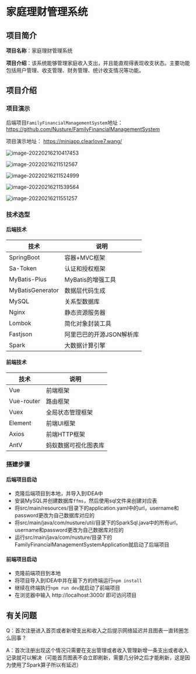 # 家庭理财管理系统

## 项目简介

**项目名称**：家庭理财管理系统

**项目介绍**：该系统能够管理家庭收入支出，并且能直观得表现收支状态。主要功能包括用户管理、收支管理、财务管理、统计收支情况等功能。

## 项目介绍

### 项目演示

后端项目`FamilyFinancialManagementSystem`地址：https://github.com/Nusture/FamilyFinancialManagementSystem

项目演示地址： https://miniapp.clearlove7.wang/

![image-20220216210417453](https://typora-1300833172.cos.ap-guangzhou.myqcloud.com/Typora%E4%B8%8A%E4%BC%A0%E5%9B%BE%E7%89%87/image-20220216210417453.png)

![image-20220216211512567](https://typora-1300833172.cos.ap-guangzhou.myqcloud.com/Typora%E4%B8%8A%E4%BC%A0%E5%9B%BE%E7%89%87/image-20220216211512567.png)

![image-20220216211524999](https://typora-1300833172.cos.ap-guangzhou.myqcloud.com/Typora%E4%B8%8A%E4%BC%A0%E5%9B%BE%E7%89%87/image-20220216211524999.png)

![image-20220216211539564](https://typora-1300833172.cos.ap-guangzhou.myqcloud.com/Typora%E4%B8%8A%E4%BC%A0%E5%9B%BE%E7%89%87/image-20220216211539564.png)

![image-20220216211551257](https://typora-1300833172.cos.ap-guangzhou.myqcloud.com/Typora%E4%B8%8A%E4%BC%A0%E5%9B%BE%E7%89%87/image-20220216211551257.png)

### 技术选型

#### 后端技术

| 技术             | 说明                     |
| ---------------- | ------------------------ |
| SpringBoot       | 容器+MVC框架             |
| Sa-Token         | 认证和授权框架           |
| MyBatis-Plus     | MyBatis的增强工具        |
| MyBatisGenerator | 数据层代码生成           |
| MySQL            | 关系型数据库             |
| Nginx            | 静态资源服务器           |
| Lombok           | 简化对象封装工具         |
| Fastjson         | 阿里巴巴的开源JSON解析库 |
| Spark            | 大数据计算引擎           |

#### 前端技术

| 技术       | 说明                 |
| ---------- | -------------------- |
| Vue        | 前端框架             |
| Vue-router | 路由框架             |
| Vuex       | 全局状态管理框架     |
| Element    | 前端UI框架           |
| Axios      | 前端HTTP框架         |
| AntV       | 蚂蚁数据可视化图表库 |

### 搭建步骤

#### 后端项目启动

* 克隆后端项目到本地，并导入到IDEA中
* 安装MySQL并创建数据库`ffms`，然后使用sql文件来创建对应表
* 将src/main/resources/目录下的application.yaml中的url，username和password更改为自己数据库对应的
* 将src/main/java/com/nusture/util/目录下的SparkSql.java中的所有url，username和password更改为自己数据库对应的
* 运行src/main/java/com/nusture/目录下的FamilyFinancialManagementSystemApplication就启动了后端项目

#### 前端项目启动

* 克隆前端项目到本地
* 将项目导入到IDEA中并在最下方的终端运行`npm install`
* 继续在终端执行`npm run dev`就启动了前端项目
* 在浏览器中输入 http://localhost:3000/ 即可访问项目



## 有关问题

Q：首次注册进入首页或者新增支出和收入之后提示网络延迟并且图表一直转圈怎么回事？

A：首次注册出现这个情况只需要在支出管理或者收入管理新增一条支出或者收入记录就可以解决（可能首页图表不会立即刷新，需要几分钟之后才能刷新，这是因为使用了Spark算子所以有延迟）